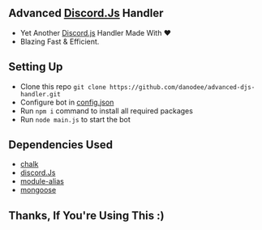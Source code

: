 ## Advanced [Discord.Js](https://www.npmjs.com/package/discord.js) Handler
- Yet Another [Discord.js](https://discord.js.org/) Handler Made With ❤️<br>
- Blazing Fast & Efficient.

## Setting Up

- Clone this repo `git clone https://github.com/danodee/advanced-djs-handler.git`
- Configure bot in [config.json](https://github.com/danodee/advanced-djs-handler/blob/main/src/config/config.json)
- Run `npm i` command to install all required packages
- Run `node main.js` to start the bot

## Dependencies Used
- [chalk](https://www.npmjs.com/package/chalk)
- [discord.Js](https://www.npmjs.com/package/discord.js)
- [module-alias](https://www.npmjs.com/package/module-alias)
- [mongoose](https://www.npmjs.com/package/mongoose)
## Thanks, If You're Using This :)
